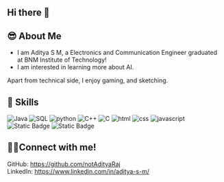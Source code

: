 ## Hi there 👋

## 😎 About Me
- I  am Aditya S M, a Electronics and Communication Engineer graduated at BNM Institute of Technology!
- I am interested in learning more about AI.

Apart from technical side, I enjoy gaming, and sketching.

## 💪 Skills

![Java](https://img.shields.io/badge/Java-black?style=for-the-badge&logo=Java&logoColor=white)
![SQL](https://img.shields.io/badge/SQL-black?style=for-the-badge&logo=MySQL&logoColor=white)
![python](https://github.com/user-attachments/assets/f2bd4bea-9c75-468e-82ad-a2b53ff0284b)
![C++](https://img.shields.io/badge/C%2B%2B-black?style=for-the-badge&logo=C%2B%2B&logoColor=white)
![C](https://img.shields.io/badge/C-000000?style=for-the-badge&logo=git&logoColor=white)
![html](https://img.shields.io/badge/HTML5-000000?style=for-the-badge&logo=html5&logoColor=white)
![css](https://img.shields.io/badge/CSS3-000000?style=for-the-badge&logo=css3&logoColor=white)
![javascript](https://img.shields.io/badge/JavaScript-000000?style=for-the-badge&logo=javascript&logoColor=F7DF1E)
![Static Badge](https://img.shields.io/badge/GitHub-black?style=for-the-badge&logo=GitHub&logoColor=white)
![Static Badge](https://img.shields.io/badge/Firebase-black?style=for-the-badge&logo=Firebase&logoColor=white)

## 📲🤙Connect with me!
GitHub: https://github.com/notAdityaRaj  
LinkedIn: https://www.linkedin.com/in/aditya-s-m/


<!--
**notAdityaRaj/notAdityaRaj** is a ✨ _special_ ✨ repository because its `README.md` (this file) appears on your GitHub profile.

Here are some ideas to get you started:

- 🔭 I’m currently working on ...
- 🌱 I’m currently learning ...
- 👯 I’m looking to collaborate on ...
- 🤔 I’m looking for help with ...
- 💬 Ask me about ...
- 📫 How to reach me: ...
- 😄 Pronouns: ...
- ⚡ Fun fact: ...
-->
